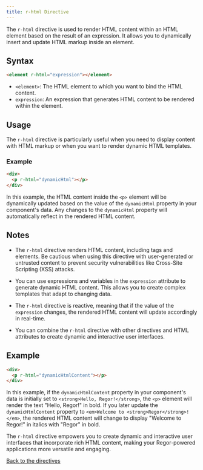 ```yaml
---
title: r-html Directive
---
```



The `r-html` directive is used to render HTML content within an HTML element based on the result of an expression. It allows you to dynamically insert and update HTML markup inside an element.

## Syntax

```html
<element r-html="expression"></element>
```

- `<element>`: The HTML element to which you want to bind the HTML content.
- `expression`: An expression that generates HTML content to be rendered within the element.

## Usage

The `r-html` directive is particularly useful when you need to display content with HTML markup or when you want to render dynamic HTML templates.

### Example

```html
<div>
  <p r-html="dynamicHtml"></p>
</div>
```

In this example, the HTML content inside the `<p>` element will be dynamically updated based on the value of the `dynamicHtml` property in your component's data. Any changes to the `dynamicHtml` property will automatically reflect in the rendered HTML content.

## Notes

- The `r-html` directive renders HTML content, including tags and elements. Be cautious when using this directive with user-generated or untrusted content to prevent security vulnerabilities like Cross-Site Scripting (XSS) attacks.

- You can use expressions and variables in the `expression` attribute to generate dynamic HTML content. This allows you to create complex templates that adapt to changing data.

- The `r-html` directive is reactive, meaning that if the value of the `expression` changes, the rendered HTML content will update accordingly in real-time.

- You can combine the `r-html` directive with other directives and HTML attributes to create dynamic and interactive user interfaces.

## Example

```html
<div>
  <p r-html="dynamicHtmlContent"></p>
</div>
```

In this example, if the `dynamicHtmlContent` property in your component's data is initially set to `<strong>Hello, Regor!</strong>`, the `<p>` element will render the text "Hello, Regor!" in bold. If you later update the `dynamicHtmlContent` property to `<em>Welcome to <strong>Regor</strong>!</em>`, the rendered HTML content will change to display "Welcome to Regor!" in italics with "Regor" in bold.

The `r-html` directive empowers you to create dynamic and interactive user interfaces that incorporate rich HTML content, making your Regor-powered applications more versatile and engaging.

[Back to the directives](directives.md)
